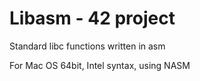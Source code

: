 # Libasm - 42 project
Standard libc functions written in asm

For Mac OS 64bit, Intel syntax, using NASM
